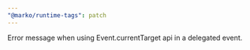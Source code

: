 ```yaml
---
"@marko/runtime-tags": patch
---
```


Error message when using Event.currentTarget api in a delegated event.
